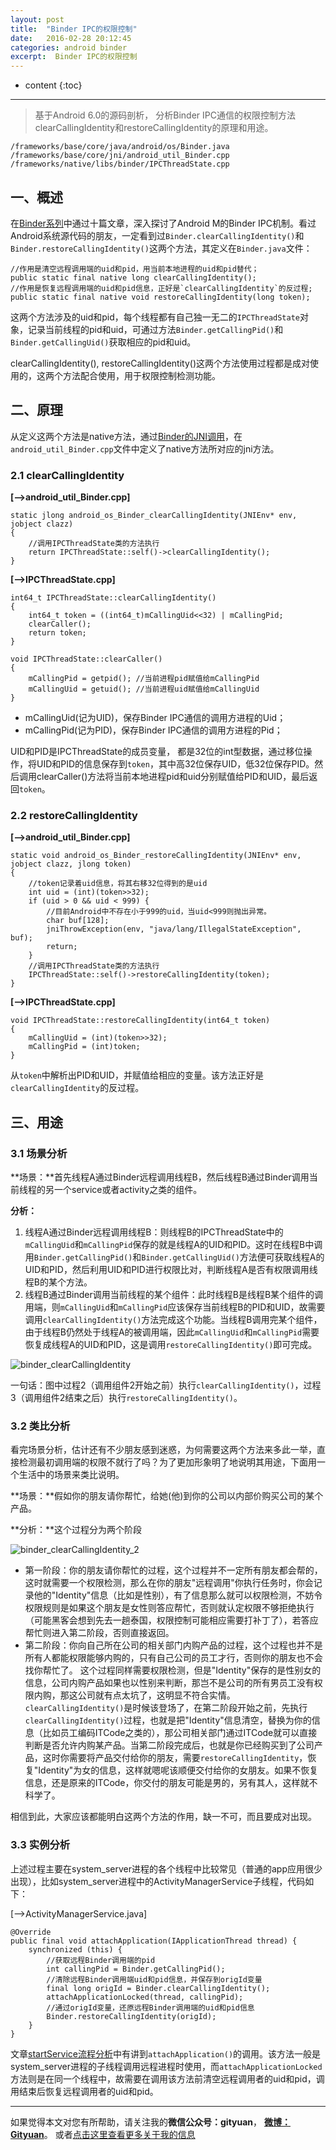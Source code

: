 ```yaml
---
layout: post
title:  "Binder IPC的权限控制"
date:   2016-02-28 20:12:45
categories: android binder
excerpt:  Binder IPC的权限控制
---
```


* content
{:toc}


---

> 基于Android 6.0的源码剖析， 分析Binder IPC通信的权限控制方法clearCallingIdentity和restoreCallingIdentity的原理和用途。

	/frameworks/base/core/java/android/os/Binder.java
	/frameworks/base/core/jni/android_util_Binder.cpp
	/frameworks/native/libs/binder/IPCThreadState.cpp

## 一、概述

在[Binder系列](http://www.yuanhh.com/2015/10/31/binder-prepare/)中通过十篇文章，深入探讨了Android M的Binder IPC机制。看过Android系统源代码的朋友，一定看到过`Binder.clearCallingIdentity()`和`Binder.restoreCallingIdentity()`这两个方法，其定义在`Binder.java`文件：

	//作用是清空远程调用端的uid和pid，用当前本地进程的uid和pid替代；
	public static final native long clearCallingIdentity();
	//作用是恢复远程调用端的uid和pid信息，正好是`clearCallingIdentity`的反过程;
	public static final native void restoreCallingIdentity(long token);


这两个方法涉及的uid和pid，每个线程都有自己独一无二的`IPCThreadState`对象，记录当前线程的pid和uid，可通过方法`Binder.getCallingPid()`和`Binder.getCallingUid()`获取相应的pid和uid。


clearCallingIdentity(), restoreCallingIdentity()这两个方法使用过程都是成对使用的，这两个方法配合使用，用于权限控制检测功能。

## 二、原理

从定义这两个方法是native方法，通过[Binder的JNI调用](http://www.yuanhh.com/2015/11/21/binder-framework/#registerandroidosbinder)，在`android_util_Binder.cpp`文件中定义了native方法所对应的jni方法。

### 2.1 clearCallingIdentity

**[-->android_util_Binder.cpp]**

	static jlong android_os_Binder_clearCallingIdentity(JNIEnv* env, jobject clazz)
	{
	    //调用IPCThreadState类的方法执行
	    return IPCThreadState::self()->clearCallingIdentity();
	}


**[-->IPCThreadState.cpp]**

	int64_t IPCThreadState::clearCallingIdentity()
	{
	    int64_t token = ((int64_t)mCallingUid<<32) | mCallingPid;
	    clearCaller();
	    return token;
	}

	void IPCThreadState::clearCaller()
	{
	    mCallingPid = getpid(); //当前进程pid赋值给mCallingPid
	    mCallingUid = getuid(); //当前进程uid赋值给mCallingUid
	}

- mCallingUid(记为UID)，保存Binder IPC通信的调用方进程的Uid；
- mCallingPid(记为PID)，保存Binder IPC通信的调用方进程的Pid；

UID和PID是IPCThreadState的成员变量， 都是32位的int型数据，通过移位操作，将UID和PID的信息保存到`token`，其中高32位保存UID，低32位保存PID。然后调用clearCaller()方法将当前本地进程pid和uid分别赋值给PID和UID，最后返回`token`。

### 2.2 restoreCallingIdentity

**[-->android_util_Binder.cpp]**

	static void android_os_Binder_restoreCallingIdentity(JNIEnv* env, jobject clazz, jlong token)
	{
	    //token记录着uid信息，将其右移32位得到的是uid
	    int uid = (int)(token>>32);
	    if (uid > 0 && uid < 999) {
	        //目前Android中不存在小于999的uid，当uid<999则抛出异常。
	        char buf[128];
	        jniThrowException(env, "java/lang/IllegalStateException", buf);
	        return;
	    }
	    //调用IPCThreadState类的方法执行
	    IPCThreadState::self()->restoreCallingIdentity(token);
	}

**[-->IPCThreadState.cpp]**

	void IPCThreadState::restoreCallingIdentity(int64_t token)
	{
	    mCallingUid = (int)(token>>32);
	    mCallingPid = (int)token;
	}

从`token`中解析出PID和UID，并赋值给相应的变量。该方法正好是`clearCallingIdentity`的反过程。

## 三、用途

### 3.1 场景分析

**场景：**首先线程A通过Binder远程调用线程B，然后线程B通过Binder调用当前线程的另一个service或者activity之类的组件。

**分析：**



1. 线程A通过Binder远程调用线程B：则线程B的IPCThreadState中的`mCallingUid`和`mCallingPid`保存的就是线程A的UID和PID。这时在线程B中调用`Binder.getCallingPid()`和`Binder.getCallingUid()`方法便可获取线程A的UID和PID，然后利用UID和PID进行权限比对，判断线程A是否有权限调用线程B的某个方法。
2. 线程B通过Binder调用当前线程的某个组件：此时线程B是线程B某个组件的调用端，则`mCallingUid`和`mCallingPid`应该保存当前线程B的PID和UID，故需要调用`clearCallingIdentity()`方法完成这个功能。当线程B调用完某个组件，由于线程B仍然处于线程A的被调用端，因此`mCallingUid`和`mCallingPid`需要恢复成线程A的UID和PID，这是调用`restoreCallingIdentity()`即可完成。


![binder_clearCallingIdentity](/images/binder/binder_clearCallingIdentity.jpg)

一句话：图中过程2（调用组件2开始之前）执行`clearCallingIdentity()`，过程3（调用组件2结束之后）执行`restoreCallingIdentity()`。

### 3.2 类比分析

看完场景分析，估计还有不少朋友感到迷惑，为何需要这两个方法来多此一举，直接检测最初调用端的权限不就行了吗？为了更加形象明了地说明其用途，下面用一个生活中的场景来类比说明。

**场景：**假如你的朋友请你帮忙，给她(他)到你的公司以内部价购买公司的某个产品。


**分析：**这个过程分为两个阶段

![binder_clearCallingIdentity_2](/images/binder/binder_clearCallingIdentity_2.jpg)


- 第一阶段：你的朋友请你帮忙的过程，这个过程并不一定所有朋友都会帮的，这时就需要一个权限检测，那么在你的朋友"远程调用"你执行任务时，你会记录他的"Identity"信息（比如是性别），有了信息那么就可以权限检测，不妨令权限规则是如果这个朋友是女性则答应帮忙，否则就认定权限不够拒绝执行（可能黑客会想到先去一趟泰国，权限控制可能相应需要打补丁了），若答应帮忙则进入第二阶段，否则直接返回。
- 第二阶段：你向自己所在公司的相关部门内购产品的过程，这个过程也并不是所有人都能权限能够内购的，只有自己公司的员工才行，否则你的朋友也不会找你帮忙了。 这个过程同样需要权限检测，但是"Identity"保存的是性别女的信息，公司内购产品如果也以性别来判断，那岂不是公司的所有男员工没有权限内购，那这公司就有点太坑了，这明显不符合实情。 `clearCallingIdentity()`是时候该登场了，在第二阶段开始之前，先执行`clearCallingIdentity()`过程，也就是把"Identity"信息清空，替换为你的信息（比如员工编码ITCode之类的），那公司相关部门通过ITCode就可以直接判断是否允许内购某产品。当第二阶段完成后，也就是你已经购买到了公司产品，这时你需要将产品交付给你的朋友，需要`restoreCallingIdentity`，恢复"Identity"为女的信息，这样就嗯呢该顺便交付给你的女朋友。如果不恢复信息，还是原来的ITCode，你交付的朋友可能是男的，另有其人，这样就不科学了。

相信到此，大家应该都能明白这两个方法的作用，缺一不可，而且要成对出现。

### 3.3 实例分析

上述过程主要在system_server进程的各个线程中比较常见（普通的app应用很少出现），比如system_server进程中的ActivityManagerService子线程，代码如下：

[-->ActivityManagerService.java]

    @Override
    public final void attachApplication(IApplicationThread thread) {
        synchronized (this) {
            //获取远程Binder调用端的pid
            int callingPid = Binder.getCallingPid();
            //清除远程Binder调用端uid和pid信息，并保存到origId变量
            final long origId = Binder.clearCallingIdentity();
            attachApplicationLocked(thread, callingPid);
            //通过origId变量，还原远程Binder调用端的uid和pid信息
            Binder.restoreCallingIdentity(origId);
        }
    }

文章[startService流程分析](http://www.yuanhh.com/2016/02/21/start-service/#activitymanagerproxyattachapplication)中有讲到`attachApplication()`的调用。该方法一般是system_server进程的子线程调用远程进程时使用，而`attachApplicationLocked`方法则是在同一个线程中，故需要在调用该方法前清空远程调用者的uid和pid，调用结束后恢复远程调用者的uid和pid。

----------

如果觉得本文对您有所帮助，请关注我的**微信公众号：gityuan**， **[微博：Gityuan](http://weibo.com/gityuan)**。 或者[点击这里查看更多关于我的信息](http://www.yuanhh.com/about/)